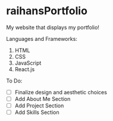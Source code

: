 # raihansPortfolio
My website that displays my portfolio!

Languages and Frameworks:
1. HTML
2. CSS
3. JavaScript
4. React.js

To Do:
- [ ] Finalize design and aesthetic choices
- [ ] Add About Me Section
- [ ] Add Project Section
- [ ] Add Skills Section